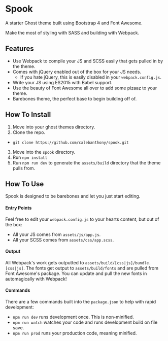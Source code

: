 # Spook

A starter Ghost theme built using Bootstrap 4 and Font Awesome.

Make the most of styling with SASS and building with Webpack.

## Features
* Use Webpack to compile your JS and SCSS easily that gets pulled in by the theme.
* Comes with jQuery enabled out of the box for your JS needs.
  * If you hate jQuery, this is easily disabled in your `webpack.config.js`.
* Write your JS using ES2015 with Babel support.
* Use the beauty of Font Awesome all over to add some pizaaz to your theme.
* Barebones theme, the perfect base to begin building off of.

## How To Install

1. Move into your ghost themes directory.
2. Clone the repo.
  * `git clone https://github.com/calebanthony/spook.git`
3. Move into the `spook` directory.
4. Run `npm install`
5. Run `npm run dev` to generate the `assets/build` directory that the theme pulls from.

## How To Use
Spook is designed to be barebones and let you just start editing.

#### Entry Points
Feel free to edit your `webpack.config.js` to your hearts content, but out of the box:
* All your JS comes from `assets/js/app.js`.
* All your SCSS comes from `assets/css/app.scss`.

#### Output
All Webpack's work gets outputted to `assets/build/[css|js]/bundle.[css|js]`.
The fonts get output to `assets/build/fonts` and are pulled from Font Awesome's package. You can update and pull the new fonts in automagically with Webpack!

#### Commands
There are a few commands built into the `package.json` to help with rapid development:

* `npm run dev` runs development once. This is non-minified.
* `npm run watch` watches your code and runs development build on file save.
* `npm run prod` runs your production code, meaning minified.
